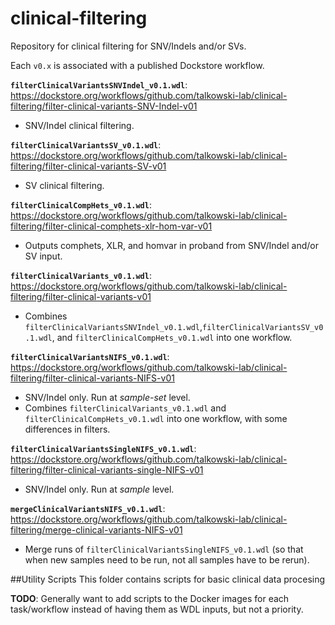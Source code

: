 # clinical-filtering
Repository for clinical filtering for SNV/Indels and/or SVs.

Each ```v0.x``` is associated with a published Dockstore workflow. 

**```filterClinicalVariantsSNVIndel_v0.1.wdl```**: https://dockstore.org/workflows/github.com/talkowski-lab/clinical-filtering/filter-clinical-variants-SNV-Indel-v01
- SNV/Indel clinical filtering.
  
**```filterClinicalVariantsSV_v0.1.wdl```**: https://dockstore.org/workflows/github.com/talkowski-lab/clinical-filtering/filter-clinical-variants-SV-v01
- SV clinical filtering.

**```filterClinicalCompHets_v0.1.wdl```**: https://dockstore.org/workflows/github.com/talkowski-lab/clinical-filtering/filter-clinical-comphets-xlr-hom-var-v01
- Outputs comphets, XLR, and homvar in proband from SNV/Indel and/or SV input.

**```filterClinicalVariants_v0.1.wdl```**: https://dockstore.org/workflows/github.com/talkowski-lab/clinical-filtering/filter-clinical-variants-v01
- Combines ```filterClinicalVariantsSNVIndel_v0.1.wdl```,```filterClinicalVariantsSV_v0.1.wdl```, and ```filterClinicalCompHets_v0.1.wdl``` into one workflow.

**```filterClinicalVariantsNIFS_v0.1.wdl```**: https://dockstore.org/workflows/github.com/talkowski-lab/clinical-filtering/filter-clinical-variants-NIFS-v01
- SNV/Indel only. Run at *sample-set* level.
- Combines ```filterClinicalVariants_v0.1.wdl``` and ```filterClinicalCompHets_v0.1.wdl``` into one workflow, with some differences in filters.

**```filterClinicalVariantsSingleNIFS_v0.1.wdl```**: https://dockstore.org/workflows/github.com/talkowski-lab/clinical-filtering/filter-clinical-variants-single-NIFS-v01
- SNV/Indel only. Run at *sample* level.

**```mergeClinicalVariantsNIFS_v0.1.wdl```**: https://dockstore.org/workflows/github.com/talkowski-lab/clinical-filtering/merge-clinical-variants-NIFS-v01
- Merge runs of ```filterClinicalVariantsSingleNIFS_v0.1.wdl``` (so that when new samples need to be run, not all samples have to be rerun).

##Utility Scripts
This folder contains scripts for basic clinical data procesing


**TODO**: Generally want to add scripts to the Docker images for each task/workflow instead of having them as WDL inputs, but not a priority.
